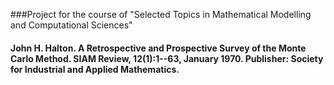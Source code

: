 ###Project for the course of "Selected Topics in Mathematical Modelling and Computational Sciences"
#### John H. Halton. A Retrospective and Prospective Survey of the Monte Carlo Method. SIAM Review, 12(1):1--63, January 1970. Publisher: Society for Industrial and Applied Mathematics.
